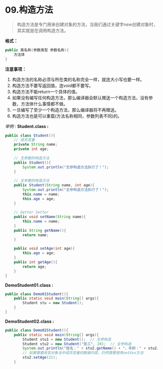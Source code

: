 # 09.构造方法
> 构造方法是专门用来创建对象的方法，当我们通过关键字new创建对象时，其实就是在调用构造方法。

**格式：**
```Java
public 类名称(参数类型 参数名称){
    方法体
}
```

**注意事项：**
1. 构造方法的名称必须与所在类的名称完全一样，就连大小写也要一样。
2. 构造方法不要写返回值，连void都不要写。
3. 构造方法不能return一个具体的值。
4. 如果没有编写任何构造方法，那么编译器会默认赠送一个构造方法，没有参数，方法体什么事情都不做。
5. 一旦编写了至少一个构造方法，那么编译器将不再赠送。
6. 构造方法也是可以重载(方法名称相同，参数列表不同)的。


*举例* :
**Student.class :**
```Java
public class Student(){
    // 成员变量
    private String name;
    private int age;
    
    // 无参数的构造方法
    public Student(){
        System.out.println("无参构造方法执行了！");
    }
    
    // 全参数的构造方法
    public Student(String name, int age){
        System.out.println("全参构造方法执行了！");
        this.name = name;
        this.age = age;
    }
    
    // Getter Setter
    public void setName(String name){
        this.name = name;
    }
    public String getName(){
        return name;
    }
    
    public void setAge(int age){
        this.age = age;
    }    
    public int getAge(){
        return age;
    }
}
```

**DemoStudent01.class :**
```Java
public class Demo01Student(){
    public static void main(String[] args){
        Student stu = new Student();
    }   
}
```

**DemoStudent02.class :**
```Java
public class Demo02Student(){
    public static void main(String[] args){
        Student stu1 = new Student();  // 无参构造
        Student stu2 = new Student("张三", 20);  // 全参构造
        System.out.println("姓名：" + stu2.getName() + "，年龄：" + stu2.getAge());
        // 如果需要改变对象当中成员变量的数据内容，仍然需要使用setXxx方法
        stu2.setAge(21);
    }   
```